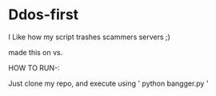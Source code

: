 # Ddos-first
I Like how my script trashes scammers servers ;)



made this on vs.


HOW TO RUN-:

Just clone my repo, and execute using ' python bangger.py '
